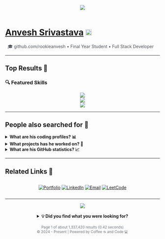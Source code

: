 <div align="center">
  <img src="https://readme-typing-svg.demolab.com?font=Google+Sans&duration=2000&pause=1000&color=4285F4&center=true&vCenter=true&width=435&lines=About+1+result+(0.42+seconds);Showing+results+for%3A+Anvesh+Srivastava" />
</div>

<br>

<div align="left">

# [Anvesh Srivastava](https://github.com/rookieanvesh) <img src="https://img.shields.io/badge/Verified-4285F4?style=flat&logo=google&logoColor=white" height="20"/>

<div style="color: #4d5156; padding-left: 8px;">🎓 github.com/rookieanvesh • Final Year Student • Full Stack Developer</div>

---

## Top Results 🎯


### 🔍 Featured Skills
<div align="center">
  <img src="https://skillicons.dev/icons?i=java,spring,react,redux,docker,kubernetes,aws" /><br/>
  <img src="https://skillicons.dev/icons?i=mysql,postgres,mongodb,redis,kafka" /><br/>
  <img src="https://skillicons.dev/icons?i=html,css,js,ts,tailwind,materialui" />
</div>

---

## People also searched for 🤔
<details>
<summary><strong>What are his coding profiles? 📊</strong></summary>

<div style="padding: 16px;">

### LeetCode Profile
<img src="https://leetcard.jacoblin.cool/rookieanvesh?theme=light&font=Google%20Sans&ext=contest" width="100%" />

### GeeksForGeeks Profile
<img src="https://geeks-for-geeks-stats-card.vercel.app/?username=srivastavaanvesh13&theme=google" width="100%" />

### CodeChef Profile
<div align="center">
  <img src="https://cp-logo.vercel.app/codechef/rookieanvesh" alt="CodeChef" />
</div>

</div>
</details>

<details>
<summary><strong>What projects has he worked on? 🚀</strong></summary>

<div style="padding: 16px; background: #f8f9fa; border-radius: 8px;">

### Featured Repositories
<div align="center">
  <a href="https://github.com/rookieanvesh/hotel-management">
    <img src="https://github-readme-stats.vercel.app/api/pin/?username=rookieanvesh&repo=hotel-management&theme=google" />
  </a>
  <br/><br/>
  <a href="https://github.com/rookieanvesh/microservices">
    <img src="https://github-readme-stats.vercel.app/api/pin/?username=rookieanvesh&repo=microservices&theme=google" />
  </a>
  <br/><br/>
  <a href="https://github.com/rookieanvesh/job-portal">
    <img src="https://github-readme-stats.vercel.app/api/pin/?username=rookieanvesh&repo=job-portal&theme=google" />
  </a>
</div>
</div>
</details>

<details>
<summary><strong>What are his GitHub statistics? 📈</strong></summary>

<div style="padding: 16px;">

### Activity Overview
<img src="https://github-readme-streak-stats.herokuapp.com/?user=rookieanvesh&theme=google&hide_border=true" width="100%" />

### Contribution Statistics
<img src="https://github-readme-stats-sigma-five.vercel.app/api?username=rookieanvesh&theme=default&hide_border=true&include_all_commits=true&count_private=true&show_icons=true" width="100%" />

### Most Used Languages
<img src="https://github-readme-stats.vercel.app/api/top-langs/?username=rookieanvesh&theme=google&hide_border=true&include_all_commits=true&count_private=true&layout=compact" width="100%" />

</div>
</details>

---

## Related Links 🔗
<div style="display: flex; justify-content: center; gap: 12px;">

[![Portfolio](https://img.shields.io/badge/Portfolio-4285F4?style=for-the-badge&logo=google-chrome&logoColor=white)](https://github.com/rookieanvesh)
[![LinkedIn](https://img.shields.io/badge/LinkedIn-0077B5?style=for-the-badge&logo=linkedin&logoColor=white)](https://www.linkedin.com/in/anvesh-/)
[![Email](https://img.shields.io/badge/Gmail-EA4335?style=for-the-badge&logo=gmail&logoColor=white)](mailto:srivastavaanvesh13@gmail.com)
[![LeetCode](https://img.shields.io/badge/LeetCode-FFA116?style=for-the-badge&logo=leetcode&logoColor=black)](https://leetcode.com/rookieanvesh/)

</div>

---

<div align="center">
    <img src="https://komarev.com/ghpvc/?username=rookieanvesh&style=for-the-badge&color=4285F4&label=Profile+Views" />
</div>

<br/>

<div align="center">
    <details>
        <summary><strong>💡 Did you find what you were looking for?</strong></summary>
        <br/>
        <em>If not, feel free to connect and let's create something amazing together! 🚀</em>
    </details>
</div>

<!-- Google Search Footer -->
<div align="center" style="margin-top: 20px; color: #70757a;">
    <small>
        Page 1 of about 1,337,420 results (0.42 seconds) <br/>
        © 2024 - Present | Powered by Coffee ☕ and Code 💻
    </small>
</div>

</div>
